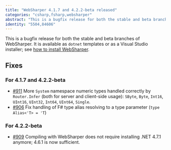 ```yaml
---
title: "WebSharper 4.1.7 and 4.2.2-beta released"
categories: "csharp,fsharp,websharper"
abstract: "This is a bugfix release for both the stable and beta branches of WebSharper."
identity: "5504,84606"
---
```

This is a bugfix release for both the stable and beta branches of WebSharper. It is available as `dotnet` templates or as a Visual Studio installer; see [how to install WebSharper](http://developers.websharper.com/docs/v4.x/fs/install).

## Fixes

### For 4.1.7 and 4.2.2-beta

* [#911](https://github.com/dotnet-websharper/core/issues/911) More `System` namespace numeric types handled correctly by `Router.Infer` (both for server and client-side usage): `SByte`, `Byte`, `Int16`, `UInt16`, `UInt32`, `Int64`, `UInt64`, `Single`.
* [#906](https://github.com/dotnet-websharper/core/issues/906) Fix handling of F# type alias resolving to a type parameter (`type Alias<'T> = 'T`)

### For 4.2.2-beta

* [#909](https://github.com/dotnet-websharper/core/issues/909) Compiling with WebSharper does not require installing .NET 4.7.1 anymore; 4.6.1 is now sufficient.
